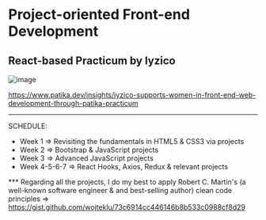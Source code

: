 # Project-oriented Front-end Development 
## React-based Practicum by Iyzico

![image](https://user-images.githubusercontent.com/90147636/184831442-e0e521b2-28e5-4082-8f20-bc55ec1a5cf6.png)

https://www.patika.dev/insights/iyzico-supports-women-in-front-end-web-development-through-patika-practicum

<hr>

SCHEDULE:
- Week 1 => Revisiting the fundamentals in HTML5 & CSS3 via projects
- Week 2 => Bootstrap & JavaScript projects
- Week 3 => Advanced JavaScript projects
- Week 4-5-6-7 => React Hooks, Axios, Redux & relevant projects

*** Regarding all the projects, I do my best to apply Robert C. Martin's (a well-known software engineer & and best-selling author) clean code principles => https://gist.github.com/wojteklu/73c6914cc446146b8b533c0988cf8d29 
